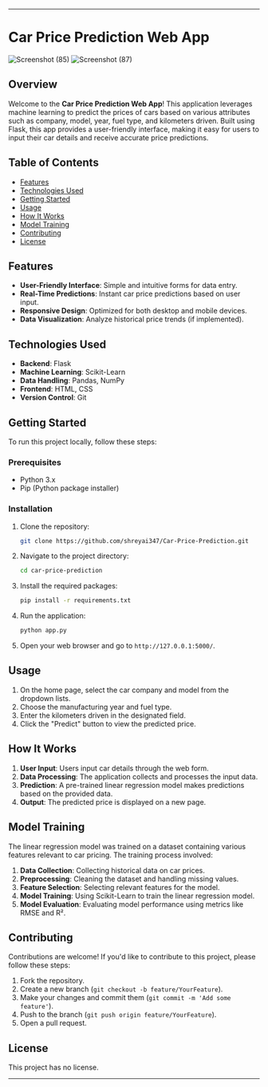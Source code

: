 
---

# Car Price Prediction Web App

![Screenshot (85)](https://github.com/user-attachments/assets/33c622d8-1697-4bfe-9213-06f421c89a30)
![Screenshot (87)](https://github.com/user-attachments/assets/bfcac7b6-b3c2-48ae-9d03-58bec9ee7d9d)

## Overview

Welcome to the **Car Price Prediction Web App**! This application leverages machine learning to predict the prices of cars based on various attributes such as company, model, year, fuel type, and kilometers driven. Built using Flask, this app provides a user-friendly interface, making it easy for users to input their car details and receive accurate price predictions.

## Table of Contents

- [Features](#features)
- [Technologies Used](#technologies-used)
- [Getting Started](#getting-started)
- [Usage](#usage)
- [How It Works](#how-it-works)
- [Model Training](#model-training)
- [Contributing](#contributing)
- [License](#license)

## Features

- **User-Friendly Interface**: Simple and intuitive forms for data entry.
- **Real-Time Predictions**: Instant car price predictions based on user input.
- **Responsive Design**: Optimized for both desktop and mobile devices.
- **Data Visualization**: Analyze historical price trends (if implemented).

## Technologies Used

- **Backend**: Flask
- **Machine Learning**: Scikit-Learn
- **Data Handling**: Pandas, NumPy
- **Frontend**: HTML, CSS
- **Version Control**: Git

## Getting Started

To run this project locally, follow these steps:

### Prerequisites

- Python 3.x
- Pip (Python package installer)

### Installation

1. Clone the repository:

   ```bash
   git clone https://github.com/shreyai347/Car-Price-Prediction.git
   ```

2. Navigate to the project directory:

   ```bash
   cd car-price-prediction
   ```

3. Install the required packages:

   ```bash
   pip install -r requirements.txt
   ```

4. Run the application:

   ```bash
   python app.py
   ```

5. Open your web browser and go to `http://127.0.0.1:5000/`.

## Usage

1. On the home page, select the car company and model from the dropdown lists.
2. Choose the manufacturing year and fuel type.
3. Enter the kilometers driven in the designated field.
4. Click the "Predict" button to view the predicted price.

## How It Works

1. **User Input**: Users input car details through the web form.
2. **Data Processing**: The application collects and processes the input data.
3. **Prediction**: A pre-trained linear regression model makes predictions based on the provided data.
4. **Output**: The predicted price is displayed on a new page.

## Model Training

The linear regression model was trained on a dataset containing various features relevant to car pricing. The training process involved:

1. **Data Collection**: Collecting historical data on car prices.
2. **Preprocessing**: Cleaning the dataset and handling missing values.
3. **Feature Selection**: Selecting relevant features for the model.
4. **Model Training**: Using Scikit-Learn to train the linear regression model.
5. **Model Evaluation**: Evaluating model performance using metrics like RMSE and R².

## Contributing

Contributions are welcome! If you'd like to contribute to this project, please follow these steps:

1. Fork the repository.
2. Create a new branch (`git checkout -b feature/YourFeature`).
3. Make your changes and commit them (`git commit -m 'Add some feature'`).
4. Push to the branch (`git push origin feature/YourFeature`).
5. Open a pull request.

## License

This project has no license.

---
